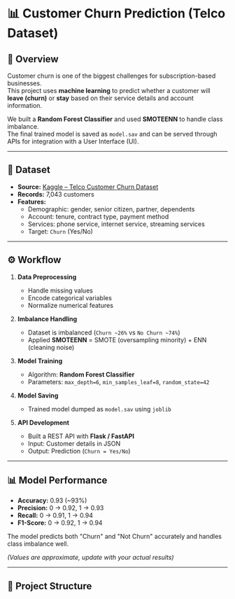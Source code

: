 # 📊 Customer Churn Prediction (Telco Dataset)

## 🔎 Overview
Customer churn is one of the biggest challenges for subscription-based businesses.  
This project uses **machine learning** to predict whether a customer will **leave (churn)** or **stay** based on their service details and account information.  

We built a **Random Forest Classifier** and used **SMOTEENN** to handle class imbalance.  
The final trained model is saved as `model.sav` and can be served through APIs for integration with a User Interface (UI).  

---

## 📂 Dataset
- **Source:** [Kaggle – Telco Customer Churn Dataset](https://www.kaggle.com/blastchar/telco-customer-churn)  
- **Records:** 7,043 customers  
- **Features:**  
  - Demographic: gender, senior citizen, partner, dependents  
  - Account: tenure, contract type, payment method  
  - Services: phone service, internet service, streaming services  
  - Target: `Churn` (Yes/No)  

---

## ⚙️ Workflow
1. **Data Preprocessing**
   - Handle missing values  
   - Encode categorical variables  
   - Normalize numerical features  

2. **Imbalance Handling**
   - Dataset is imbalanced (`Churn ~26%` vs `No Churn ~74%`)  
   - Applied **SMOTEENN** = SMOTE (oversampling minority) + ENN (cleaning noise)  

3. **Model Training**
   - Algorithm: **Random Forest Classifier**  
   - Parameters: `max_depth=6`, `min_samples_leaf=8`, `random_state=42`  

4. **Model Saving**
   - Trained model dumped as `model.sav` using `joblib`  

5. **API Development**
   - Built a REST API with **Flask / FastAPI**  
   - Input: Customer details in JSON  
   - Output: Prediction (`Churn = Yes/No`)  

---

## 📊 Model Performance

- **Accuracy:** 0.93 (~93%)  
- **Precision:** 0 → 0.92, 1 → 0.93  
- **Recall:** 0 → 0.91, 1 → 0.94  
- **F1-Score:** 0 → 0.92, 1 → 0.94  

The model predicts both "Churn" and "Not Churn" accurately and handles class imbalance well.

*(Values are approximate, update with your actual results)*  

---

## 📂 Project Structure
